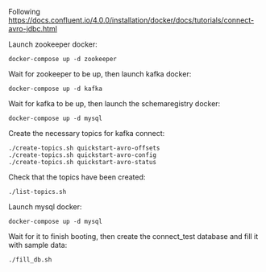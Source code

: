Following https://docs.confluent.io/4.0.0/installation/docker/docs/tutorials/connect-avro-jdbc.html

Launch zookeeper docker: 

```
docker-compose up -d zookeeper
```

Wait for zookeeper to be up, then launch kafka docker: 

```
docker-compose up -d kafka
```

Wait for kafka to be up, then launch the schemaregistry docker: 

```
docker-compose up -d mysql
```

Create the necessary topics for kafka connect:

```
./create-topics.sh quickstart-avro-offsets
./create-topics.sh quickstart-avro-config
./create-topics.sh quickstart-avro-status
```

Check that the topics have been created:

```
./list-topics.sh
```




Launch mysql docker: 

```
docker-compose up -d mysql
```

Wait for it to finish booting, then create the connect_test database and fill it with sample data:
```
./fill_db.sh
```